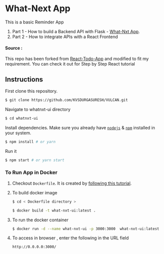 # What-Next App

This is a basic Reminder App 

1. Part 1 - How to build a Backend API with Flask - [What-Nxt App](https://github.com/KVSDURGASURESH/VULCAN/tree/pvt/dkagitha/release1/whatnxt).
2. Part 2 - How to integrate APIs with a React Frontend

#### Source :
 This repo has been forked from [React-Todo-App](https://github.com/kabirbaidhya/react-todo-app.git) and modified to fit my requirement. You can check it out for Step by Step React tutorial


## Instructions

First clone this repository.
```bash
$ git clone https://github.com/KVSDURGASURESH/VULCAN.git
```

Navigate to whatnxt-ui directory 
```bash
$ cd whatnxt-ui
```

Install dependencies. Make sure you already have [`nodejs`](https://nodejs.org/en/) & [`npm`](https://www.npmjs.com/) installed in your system.
```bash
$ npm install # or yarn
```

Run it
```bash
$ npm start # or yarn start
```

### To Run App in Docker

1. Checkout `Dockerfile`. It is created by [following this tutorial](https://mherman.org/blog/dockerizing-a-react-app/).

2. To build docker image 

    ```bash
    $ cd < Dockerfile directory >
    ```

    ```bash
    $ docker build -t what-nxt-ui:latest .
    ```
3. To run the docker container 
    ```bash
    $ docker run -d --name what-nxt-ui -p 3000:3000  what-nxt-ui:latest
    ```
4. To access in browser , enter the following in the URL field
    ```bash
    http://0.0.0.0:3000/
    ```




